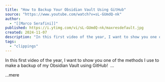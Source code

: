 ```yaml
---
title: "How to Backup Your Obsidian Vault Using GitHub"
source: "https://www.youtube.com/watch?v=sL-GUmdQ-nk"
author:
  - "[[Marco Serafini]]"
published: https://i.ytimg.com/vi/sL-GUmdQ-nk/maxresdefault.jpg
created: 2024-11-07
description: "In this first video of the year, I want to show you one of the methods I use to make a backup of my Obsidian Vault using GitHub!----------🚀 Subscribe to my ..."
tags:
  - "clippings"
---
```

In this first video of the year, I want to show you one of the methods I use to make a backup of my Obsidian Vault using GitHub!  …

...mere